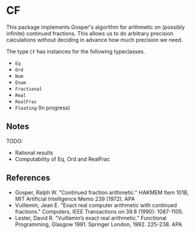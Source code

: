 CF
==

This package implements Gosper's algorithm for arithmetic on (possibly infinite) continued fractions. This allows us to do arbitrary precision calculations without deciding in advance how much precision we need.

The type `CF` has instances for the following typeclasses.
* `Eq`
* `Ord`
* `Num`
* `Enum`
* `Fractional`
* `Real`
* `RealFrac`
* `Floating` (In progress)

Notes
-----

TODO:
- Rational results
- Computability of Eq, Ord and RealFrac

References
----------

* Gosper, Ralph W. "Continued fraction arithmetic." HAKMEM Item 101B, MIT Artificial Intelligence Memo 239 (1972). APA
* Vuillemin, Jean E. "Exact real computer arithmetic with continued fractions." Computers, IEEE Transactions on 39.8 (1990): 1087-1105.
* Lester, David R. "Vuillemin’s exact real arithmetic." Functional Programming, Glasgow 1991. Springer London, 1992. 225-238. APA
